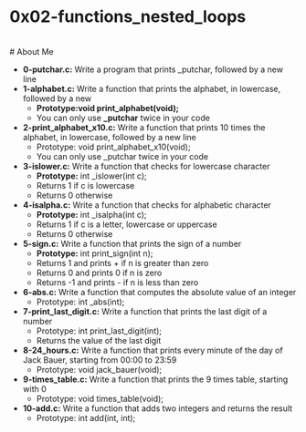 # 0x02-functions_nested_loops
<br>
# About Me
<br>

- **0-putchar.c:** Write a program that prints _putchar, followed by a new line
- **1-alphabet.c:** Write a function that prints the alphabet, in lowercase, followed by a new
	- **Prototype:void print_alphabet(void);**
	- You can only use **_putchar** twice in your code
- **2-print_alphabet_x10.c:** Write a function that prints 10 times the alphabet, in lowercase, followed by a new line
	- Prototype: void print_alphabet_x10(void);
	- You can only use _putchar twice in your code
- **3-islower.c:** Write a function that checks for lowercase character
	- **Prototype:** int _islower(int c);
	- Returns 1 if c is lowercase
	- Returns 0 otherwise
- **4-isalpha.c:** Write a function that checks for alphabetic character
	- **Prototype:** int _isalpha(int c);
	- Returns 1 if c is a letter, lowercase or uppercase
	- Returns 0 otherwise
- **5-sign.c:** Write a function that prints the sign of a number
	- **Prototype:** int print_sign(int n);
	- Returns 1 and prints + if n is greater than zero
	- Returns 0 and prints 0 if n is zero
	- Returns -1 and prints - if n is less than zero
- **6-abs.c:** Write a function that computes the absolute value of an integer
	- Prototype: int _abs(int);
- **7-print_last_digit.c:** Write a function that prints the last digit of a number
	- Prototype: int print_last_digit(int);
	- Returns the value of the last digit
- **8-24_hours.c:** Write a function that prints every minute of the day of Jack Bauer, starting from 00:00 to 23:59
	- Prototype: void jack_bauer(void);
- **9-times_table.c:** Write a function that prints the 9 times table, starting with 0
	- Prototype: void times_table(void);
- **10-add.c:** Write a function that adds two integers and returns the result
	- Prototype: int add(int, int);

